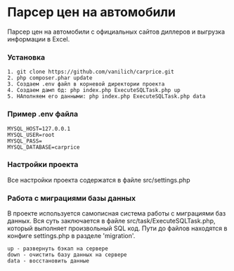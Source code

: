 # Парсер цен на автомобили

Парсер цен на автомобили с официальных сайтов диллеров и выгрузка информации в Excel.

### Установка

```
1. git clone https://github.com/vanilich/carprice.git
2. php composer.phar update
3. Создаем .env файл в корневой директории проекта
4. Создаем дамп бд: php index.php ExecuteSQLTask.php up
5. НАполняем его данными: php index.php ExecuteSQLTask.php data
```

### Пример .env файла

```
MYSQL_HOST=127.0.0.1
MYSQL_USER=root
MYSQL_PASS=
MYSQL_DATABASE=carprice
```

### Настройки проекта

Все настройки проекта содержатся в файле src/settings.php

### Работа с миграциями базы данных

В проекте используется самописная система работы с миграциями баз данных. 
Вся суть заключается в файле src/task/ExecuteSQLTask.php, который выполняет произвольный SQL код. Пути до файлов находятся в конфиге settings.php в разделе 'migration'.

```
up - развернуть бэкап на сервере
down - очистить базу данных на сервере
data - восстановить данные
```